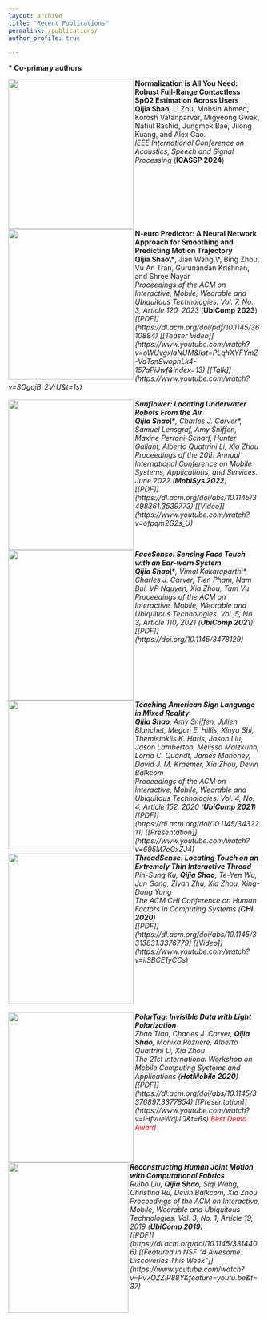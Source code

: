```yaml
---
layout: archive
title: "Recent Publications"
permalink: /publications/
author_profile: true

---
```

<b>* Co-primary authors</b><br>


<img src="http://qijiashao.github.io/images/publications/spo2.png" align="left" width="250" height="300"/> 
<b>Normalization is All You Need: Robust Full-Range Contactless SpO2 Estimation Across Users</b><br>
<b>Qijia Shao</b>, Li Zhu, Mohsin Ahmed, Korosh Vatanparvar, Migyeong Gwak, Nafiul Rashid, Jungmok Bae, Jilong Kuang, and Alex Gao.<br>
<i>IEEE International Conference on Acoustics, Speech and Signal Processing
</i> (<b>ICASSP 2024</b>)<br>
<!-- <i>[[PDF]](https://dl.acm.org/doi/pdf/10.1145/3610884) [[Teaser Video]](https://www.youtube.com/watch?v=oWUvgxlaNUM&list=PLqhXYFYmZ-VdTsnSwophLk4-157aPiJwf&index=13) [[Talk]](https://www.youtube.com/watch?v=3OgojB_2VrU&t=1s) -->
<br clear="left"/>


<img src="http://qijiashao.github.io/images/publications/N-euro.png" align="left" width="250" height="300"/> 
<b>N-euro Predictor: A Neural Network Approach for Smoothing and
Predicting Motion Trajectory</b><br>
<b>Qijia Shao\*</b>,  Jian Wang,\*, Bing Zhou, Vu An Tran, Gurunandan Krishnan, and Shree Nayar<br>
<i>Proceedings of the ACM on Interactive, Mobile, Wearable and Ubiquitous Technologies. Vol. 7, No. 3, Article 120, 2023  </i> (<b>UbiComp 2023</b>)<br>
<i>[[PDF]](https://dl.acm.org/doi/pdf/10.1145/3610884) [[Teaser Video]](https://www.youtube.com/watch?v=oWUvgxlaNUM&list=PLqhXYFYmZ-VdTsnSwophLk4-157aPiJwf&index=13) [[Talk]](https://www.youtube.com/watch?v=3OgojB_2VrU&t=1s)
<br clear="left"/>
<font size="1"> </font> <br/>

<img src="http://qijiashao.github.io/images/publications/sunflower_white.png" align="left" width="250" height="300"/> 
<b>Sunflower: Locating Underwater Robots From the Air</b><br>
<b>Qijia Shao\*</b>,  Charles J. Carver*, Samuel Lensgraf, Amy Sniffen, Maxine Perroni-Scharf, Hunter Gallant, Alberto Quattrini Li, Xia Zhou<br>
<i>Proceedings of the 20th Annual International Conference on Mobile Systems, Applications, and Services. June 2022  </i> (<b>MobiSys 2022</b>)<br>
<i>[[PDF]](https://dl.acm.org/doi/abs/10.1145/3498361.3539773) [[Video]](https://www.youtube.com/watch?v=ofpqm2G2s_U)
<br clear="left"/>
<!-- <br/> -->

<img src="http://qijiashao.github.io/images/publications/faceSense_white.png" align="left" width="250" height="300"/> 
<b>FaceSense: Sensing Face Touch with an Ear-worn System</b> <br>
<b>Qijia Shao\*</b>, Vimal Kakaraparthi*, Charles J. Carver,  Tien Pham, Nam Bui, VP Nguyen, Xia Zhou, Tam Vu  <br>
<i>Proceedings of the ACM on Interactive, Mobile, Wearable and Ubiquitous Technologies. Vol. 5, No. 3, Article 110, 2021 </i> (<b>UbiComp 2021</b>)<br>
<i>[[PDF]](https://doi.org/10.1145/3478129)
<br clear="left"/>

<img src="http://qijiashao.github.io/images/publications/teachASL_white.png" align="left" width="250" height="300"/> 
<b>Teaching American Sign Language in Mixed Reality</b> <br>
<b>Qijia Shao</b>, Amy Sniffen, Julien Blanchet, Megan E. Hillis, Xinyu Shi, Themistoklis K. Haris, Jason Liu, Jason Lamberton, Melissa Malzkuhn, Lorna C. Quandt, James Mahoney, David J. M. Kraemer, Xia Zhou, Devin Balkcom  <br>
<i>Proceedings of the ACM on Interactive, Mobile, Wearable and Ubiquitous Technologies. Vol. 4, No. 4, Article 152, 2020 </i> (<b>UbiComp 2021</b>)<br> 
<i>[[PDF]](https://dl.acm.org/doi/10.1145/3432211) [[Presentation]](https://www.youtube.com/watch?v=695M7eGxZJ4) 
<br clear="left"/>

<img src="http://qijiashao.github.io/images/publications/threadSense_white.png" align="left" width="250" height="300"/> 
<b>ThreadSense: Locating Touch on an Extremely Thin Interactive Thread</b> <br>
Pin-Sung Ku, <b>Qijia Shao</b>, Te-Yen Wu, Jun Gong, Ziyan Zhu, Xia Zhou, Xing-Dong Yang <br>
<i>The ACM CHI Conference on Human Factors in Computing Systems</i> (<b>CHI 2020</b>)<br>
<i>[[PDF]](https://dl.acm.org/doi/abs/10.1145/3313831.3376779) [[Video]](https://www.youtube.com/watch?v=iiSBCE1yCCs)
<br clear="left"/>
<font size="2"> </font> <br/>

<img src="http://qijiashao.github.io/images/publications/polarTag_white.png" align="left" width="250" height="300"/> 
<b>PolarTag: Invisible Data with Light Polarization</b> <br>
 Zhao Tian, Charles J. Carver, <b>Qijia Shao</b>, Monika Roznere, Alberto Quattrini Li, Xia Zhou <br>
<i>The 21st International Workshop on Mobile Computing Systems and Applications</i> (<b>HotMobile 2020</b>)<br>
<i>[[PDF]](https://dl.acm.org/doi/abs/10.1145/3376897.3377854) [[Presentation]](https://www.youtube.com/watch?v=lHfvueWdjJQ&t=6s) 
</i> <span style="color:red"> Best Demo Award </span>
<br clear="left"/>

<img src="http://qijiashao.github.io/images/publications/fabric_white.png" align="left" width="240" height="300"/> 
<b>Reconstructing Human Joint Motion with Computational Fabrics</b> <br>
Ruibo Liu, <b>Qijia Shao</b>, Siqi Wang, Christina Ru, Devin Balkcom, Xia Zhou<br>
<i>Proceedings of the ACM on Interactive, Mobile, Wearable and Ubiquitous Technologies. Vol. 3, No. 1, Article 19, 2019</i> (<b>UbiComp 2019</b>)<br>
<i>[[PDF]](https://dl.acm.org/doi/10.1145/3314406) [[Featured in NSF "4 Awesome Discoveries This Week"]](https://www.youtube.com/watch?v=Pv7OZZiP88Y&feature=youtu.be&t=37)</i>
<br clear="left"/>



